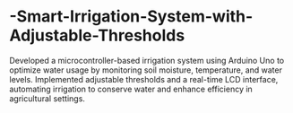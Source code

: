 # -Smart-Irrigation-System-with-Adjustable-Thresholds
Developed a microcontroller-based irrigation system using Arduino Uno to optimize water usage by monitoring soil moisture, temperature, and water levels. Implemented adjustable thresholds and a real-time LCD interface, automating irrigation to conserve water and enhance efficiency in agricultural settings.

